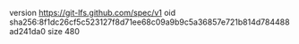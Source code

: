 version https://git-lfs.github.com/spec/v1
oid sha256:8f1dc26cf5c523127f8d71ee68c09a9b9c5a36857e721b814d784488ad241da0
size 480
